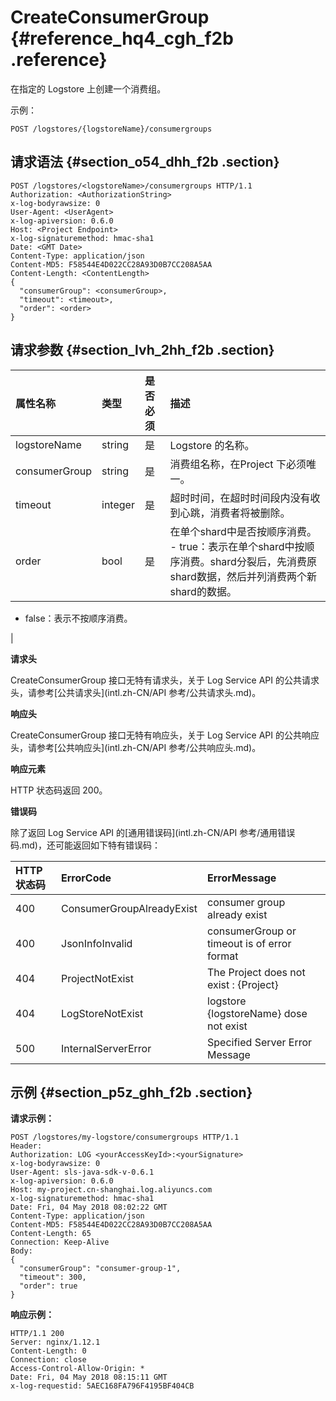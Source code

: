 # CreateConsumerGroup {#reference_hq4_cgh_f2b .reference}

在指定的 Logstore 上创建一个消费组。

示例：

``` {#codeblock_kbu_uk0_q4h}
POST /logstores/{logstoreName}/consumergroups
```

## 请求语法 {#section_o54_dhh_f2b .section}

``` {#codeblock_aqh_v5t_wxp}
POST /logstores/<logstoreName>/consumergroups HTTP/1.1
Authorization: <AuthorizationString>
x-log-bodyrawsize: 0
User-Agent: <UserAgent>
x-log-apiversion: 0.6.0
Host: <Project Endpoint>
x-log-signaturemethod: hmac-sha1
Date: <GMT Date>
Content-Type: application/json
Content-MD5: F58544E4D022CC28A93D0B7CC208A5AA
Content-Length: <ContentLength>
{
  "consumerGroup": <consumerGroup>,
  "timeout": <timeout>,
  "order": <order>
}
```

## 请求参数 {#section_lvh_2hh_f2b .section}

|属性名称|类型|是否必须|描述|
|:---|:-|:---|:-|
|logstoreName|string|是|Logstore 的名称。|
|consumerGroup|string|是|消费组名称，在Project 下必须唯一。|
|timeout|integer|是|超时时间，在超时时间段内没有收到心跳，消费者将被删除。|
|order|bool|是|在单个shard中是否按顺序消费。 -   true：表示在单个shard中按顺序消费。shard分裂后，先消费原shard数据，然后并列消费两个新shard的数据。
-   false：表示不按顺序消费。

 |

 **请求头** 

CreateConsumerGroup 接口无特有请求头，关于 Log Service API 的公共请求头，请参考[公共请求头](intl.zh-CN/API 参考/公共请求头.md)。

 **响应头** 

CreateConsumerGroup 接口无特有响应头，关于 Log Service API 的公共响应头，请参考[公共响应头](intl.zh-CN/API 参考/公共响应头.md)。

 **响应元素** 

HTTP 状态码返回 200。

 **错误码** 

除了返回 Log Service API 的[通用错误码](intl.zh-CN/API 参考/通用错误码.md)，还可能返回如下特有错误码：

|**HTTP状态码**|**ErrorCode**|**ErrorMessage**|
|:----------|:------------|:---------------|
|400|ConsumerGroupAlreadyExist|consumer group already exist|
|400|JsonInfoInvalid|consumerGroup or timeout is of error format|
|404|ProjectNotExist|The Project does not exist : \{Project\}|
|404|LogStoreNotExist|logstore \{logstoreName\} dose not exist|
|500|InternalServerError|Specified Server Error Message|

## 示例 {#section_p5z_ghh_f2b .section}

**请求示例：** 

``` {#codeblock_wv4_48f_tcz}
POST /logstores/my-logstore/consumergroups HTTP/1.1
Header:
Authorization: LOG <yourAccessKeyId>:<yourSignature>
x-log-bodyrawsize: 0
User-Agent: sls-java-sdk-v-0.6.1
x-log-apiversion: 0.6.0
Host: my-project.cn-shanghai.log.aliyuncs.com
x-log-signaturemethod: hmac-sha1
Date: Fri, 04 May 2018 08:02:22 GMT
Content-Type: application/json
Content-MD5: F58544E4D022CC28A93D0B7CC208A5AA
Content-Length: 65
Connection: Keep-Alive
Body:
{
  "consumerGroup": "consumer-group-1",
  "timeout": 300,
  "order": true
}
```

**响应示例：** 

``` {#codeblock_cld_waw_t8z}
HTTP/1.1 200
Server: nginx/1.12.1
Content-Length: 0
Connection: close
Access-Control-Allow-Origin: *
Date: Fri, 04 May 2018 08:15:11 GMT
x-log-requestid: 5AEC168FA796F4195BF404CB
```

